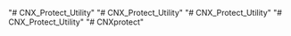 "# CNX_Protect_Utility" 
"# CNX_Protect_Utility" 
"# CNX_Protect_Utility" 
"# CNX_Protect_Utility" 
"# CNXprotect" 
